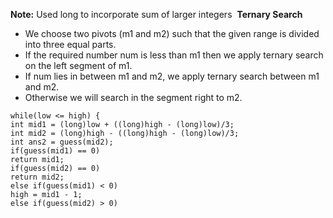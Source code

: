 **Note:**
Used long to incorporate sum of larger integers
​
**Ternary Search**
* We choose two pivots (m1 and m2) such that the given range is divided into three equal parts.
* If the required number num is less than m1 then we apply ternary search on the left segment of m1.
* If num lies in between m1 and m2, we apply ternary search between m1 and m2.
* Otherwise we will search in the segment right to m2.
​
```
while(low <= high) {
int mid1 = (long)low + ((long)high - (long)low)/3;
int mid2 = (long)high - ((long)high - (long)low)/3;
int ans2 = guess(mid2);
if(guess(mid1) == 0)
return mid1;
if(guess(mid2) == 0)
return mid2;
else if(guess(mid1) < 0)
high = mid1 - 1;
else if(guess(mid2) > 0)